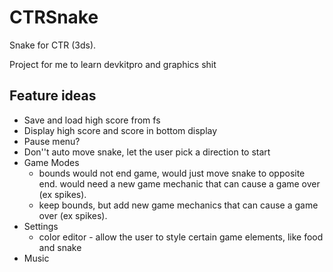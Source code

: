 # CTRSnake
Snake for CTR (3ds).

Project for me to learn devkitpro and graphics shit

## Feature ideas
- Save and load high score from fs
- Display high score and score in bottom display
- Pause menu?
- Don''t auto move snake, let the user pick a direction to start
- Game Modes
  - bounds would not end game, would just move snake to opposite end. would need a new game mechanic that can cause a game over (ex spikes).
  - keep bounds, but add new game mechanics that can cause a game over (ex spikes).
- Settings
  - color editor - allow the user to style certain game elements, like food and snake
- Music